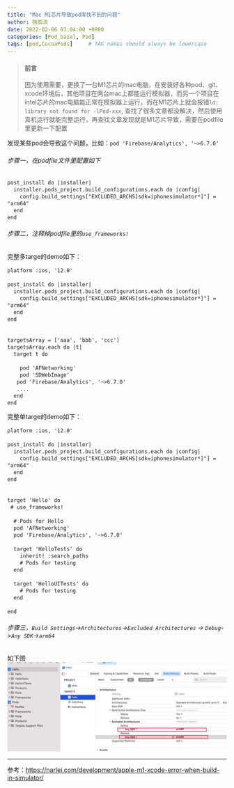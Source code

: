 ```yaml
---
title: "Mac M1芯片导致pod库找不到的问题"
author: 独孤流
date: 2022-02-06 01:04:00 +0800
categories: [Pod_bazel, Pod]
tags: [pod,CocoaPods]     # TAG names should always be lowercase
---
```


>#### 前言
>因为使用需要，更换了一台M1芯片的mac电脑，在安装好各种pod、git、xcode环境后，其他项目在两台mac上都能运行模拟器，而另一个项目在intel芯片的mac电脑能正常在模拟器上运行，而在M1芯片上就会报错`ld: library not found for -lPod-xxx`, 查找了很多文章都没解决，然后使用真机运行就能完整运行，再查找文章发现就是M1芯片导致，需要在podfile里更新一下配置

发现某些pod会导致这个问题，比如：`pod 'Firebase/Analytics', '~>6.7.0'`

###### 步骤一，在podfile文件里配置如下
```
post_install do |installer|
  installer.pods_project.build_configurations.each do |config|
    config.build_settings["EXCLUDED_ARCHS[sdk=iphonesimulator*]"] = "arm64"
  end
end
```
###### 步骤二，注释掉podfile里的`use_frameworks!`

完整多targe的demo如下：
```
platform :ios, '12.0'

post_install do |installer|
  installer.pods_project.build_configurations.each do |config|
    config.build_settings["EXCLUDED_ARCHS[sdk=iphonesimulator*]"] = "arm64"
  end
end


targetsArray = ['aaa', 'bbb', 'ccc']
targetsArray.each do |t|
  target t do
    
    pod 'AFNetworking'
    pod 'SDWebImage'
   pod 'Firebase/Analytics', '~>6.7.0'
   ....
  end
end
```
完整单targe的demo如下：
```
platform :ios, '12.0'

post_install do |installer|
  installer.pods_project.build_configurations.each do |config|
    config.build_settings["EXCLUDED_ARCHS[sdk=iphonesimulator*]"] = "arm64"
  end
end


target 'Hello' do
 # use_frameworks!

  # Pods for Hello
  pod 'AFNetworking'
  pod 'Firebase/Analytics', '~>6.7.0'

  target 'HelloTests' do
    inherit! :search_paths
    # Pods for testing
  end

  target 'HelloUITests' do
    # Pods for testing
  end

end
```



###### 步骤三，`Build Settings`->`Architectures`->`Excluded Architectures` -> `Debug`->`Any SDK`->`arm64`
如下图
![截屏2022-02-05 下午11.40.01.png](/assets/img/pod/pod07-01.webp)

------
参考：https://narlei.com/development/apple-m1-xcode-error-when-build-in-simulator/